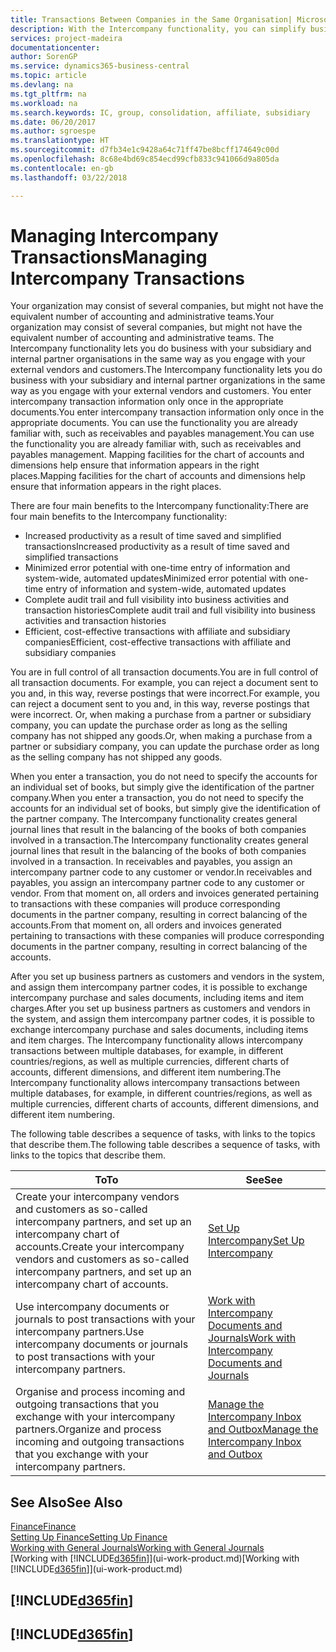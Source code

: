 ```yaml
---
title: Transactions Between Companies in the Same Organisation| Microsoft Docs
description: With the Intercompany functionality, you can simplify business processes and transactions between companies within the same organisation.
services: project-madeira
documentationcenter: 
author: SorenGP
ms.service: dynamics365-business-central
ms.topic: article
ms.devlang: na
ms.tgt_pltfrm: na
ms.workload: na
ms.search.keywords: IC, group, consolidation, affiliate, subsidiary
ms.date: 06/20/2017
ms.author: sgroespe
ms.translationtype: HT
ms.sourcegitcommit: d7fb34e1c9428a64c71ff47be8bcff174649c00d
ms.openlocfilehash: 8c68e4bd69c854ecd99cfb833c941066d9a805da
ms.contentlocale: en-gb
ms.lasthandoff: 03/22/2018

---
```

# <a name="managing-intercompany-transactions"></a><span data-ttu-id="3c8f8-103">Managing Intercompany Transactions</span><span class="sxs-lookup"><span data-stu-id="3c8f8-103">Managing Intercompany Transactions</span></span>
<span data-ttu-id="3c8f8-104">Your organization may consist of several companies, but might not have the equivalent number of accounting and administrative teams.</span><span class="sxs-lookup"><span data-stu-id="3c8f8-104">Your organization may consist of several companies, but might not have the equivalent number of accounting and administrative teams.</span></span> <span data-ttu-id="3c8f8-105">The Intercompany functionality lets you do business with your subsidiary and internal partner organisations in the same way as you engage with your external vendors and customers.</span><span class="sxs-lookup"><span data-stu-id="3c8f8-105">The Intercompany functionality lets you do business with your subsidiary and internal partner organizations in the same way as you engage with your external vendors and customers.</span></span> <span data-ttu-id="3c8f8-106">You enter intercompany transaction information only once in the appropriate documents.</span><span class="sxs-lookup"><span data-stu-id="3c8f8-106">You enter intercompany transaction information only once in the appropriate documents.</span></span> <span data-ttu-id="3c8f8-107">You can use the functionality you are already familiar with, such as receivables and payables management.</span><span class="sxs-lookup"><span data-stu-id="3c8f8-107">You can use the functionality you are already familiar with, such as receivables and payables management.</span></span> <span data-ttu-id="3c8f8-108">Mapping facilities for the chart of accounts and dimensions help ensure that information appears in the right places.</span><span class="sxs-lookup"><span data-stu-id="3c8f8-108">Mapping facilities for the chart of accounts and dimensions help ensure that information appears in the right places.</span></span>  

<span data-ttu-id="3c8f8-109">There are four main benefits to the Intercompany functionality:</span><span class="sxs-lookup"><span data-stu-id="3c8f8-109">There are four main benefits to the Intercompany functionality:</span></span>  

- <span data-ttu-id="3c8f8-110">Increased productivity as a result of time saved and simplified transactions</span><span class="sxs-lookup"><span data-stu-id="3c8f8-110">Increased productivity as a result of time saved and simplified transactions</span></span>  
- <span data-ttu-id="3c8f8-111">Minimized error potential with one-time entry of information and system-wide, automated updates</span><span class="sxs-lookup"><span data-stu-id="3c8f8-111">Minimized error potential with one-time entry of information and system-wide, automated updates</span></span>  
- <span data-ttu-id="3c8f8-112">Complete audit trail and full visibility into business activities and transaction histories</span><span class="sxs-lookup"><span data-stu-id="3c8f8-112">Complete audit trail and full visibility into business activities and transaction histories</span></span>  
- <span data-ttu-id="3c8f8-113">Efficient, cost-effective transactions with affiliate and subsidiary companies</span><span class="sxs-lookup"><span data-stu-id="3c8f8-113">Efficient, cost-effective transactions with affiliate and subsidiary companies</span></span>  

<span data-ttu-id="3c8f8-114">You are in full control of all transaction documents.</span><span class="sxs-lookup"><span data-stu-id="3c8f8-114">You are in full control of all transaction documents.</span></span> <span data-ttu-id="3c8f8-115">For example, you can reject a document sent to you and, in this way, reverse postings that were incorrect.</span><span class="sxs-lookup"><span data-stu-id="3c8f8-115">For example, you can reject a document sent to you and, in this way, reverse postings that were incorrect.</span></span> <span data-ttu-id="3c8f8-116">Or, when making a purchase from a partner or subsidiary company, you can update the purchase order as long as the selling company has not shipped any goods.</span><span class="sxs-lookup"><span data-stu-id="3c8f8-116">Or, when making a purchase from a partner or subsidiary company, you can update the purchase order as long as the selling company has not shipped any goods.</span></span>  

<span data-ttu-id="3c8f8-117">When you enter a transaction, you do not need to specify the accounts for an individual set of books, but simply give the identification of the partner company.</span><span class="sxs-lookup"><span data-stu-id="3c8f8-117">When you enter a transaction, you do not need to specify the accounts for an individual set of books, but simply give the identification of the partner company.</span></span> <span data-ttu-id="3c8f8-118">The Intercompany functionality creates general journal lines that result in the balancing of the books of both companies involved in a transaction.</span><span class="sxs-lookup"><span data-stu-id="3c8f8-118">The Intercompany functionality creates general journal lines that result in the balancing of the books of both companies involved in a transaction.</span></span> <span data-ttu-id="3c8f8-119">In receivables and payables, you assign an intercompany partner code to any customer or vendor.</span><span class="sxs-lookup"><span data-stu-id="3c8f8-119">In receivables and payables, you assign an intercompany partner code to any customer or vendor.</span></span> <span data-ttu-id="3c8f8-120">From that moment on, all orders and invoices generated pertaining to transactions with these companies will produce corresponding documents in the partner company, resulting in correct balancing of the accounts.</span><span class="sxs-lookup"><span data-stu-id="3c8f8-120">From that moment on, all orders and invoices generated pertaining to transactions with these companies will produce corresponding documents in the partner company, resulting in correct balancing of the accounts.</span></span>  

 <span data-ttu-id="3c8f8-121">After you set up business partners as customers and vendors in the system, and assign them intercompany partner codes, it is possible to exchange intercompany purchase and sales documents, including items and item charges.</span><span class="sxs-lookup"><span data-stu-id="3c8f8-121">After you set up business partners as customers and vendors in the system, and assign them intercompany partner codes, it is possible to exchange intercompany purchase and sales documents, including items and item charges.</span></span> <span data-ttu-id="3c8f8-122">The Intercompany functionality allows intercompany transactions between multiple databases, for example, in different countries/regions, as well as multiple currencies, different charts of accounts, different dimensions, and different item numbering.</span><span class="sxs-lookup"><span data-stu-id="3c8f8-122">The Intercompany functionality allows intercompany transactions between multiple databases, for example, in different countries/regions, as well as multiple currencies, different charts of accounts, different dimensions, and different item numbering.</span></span>  

<span data-ttu-id="3c8f8-123">The following table describes a sequence of tasks, with links to the topics that describe them.</span><span class="sxs-lookup"><span data-stu-id="3c8f8-123">The following table describes a sequence of tasks, with links to the topics that describe them.</span></span>

 |<span data-ttu-id="3c8f8-124">To</span><span class="sxs-lookup"><span data-stu-id="3c8f8-124">To</span></span> |<span data-ttu-id="3c8f8-125">See</span><span class="sxs-lookup"><span data-stu-id="3c8f8-125">See</span></span>|
 |---|---|
 |<span data-ttu-id="3c8f8-126">Create your intercompany vendors and customers as so-called intercompany partners, and set up an intercompany chart of accounts.</span><span class="sxs-lookup"><span data-stu-id="3c8f8-126">Create your intercompany vendors and customers as so-called intercompany partners, and set up an intercompany chart of accounts.</span></span>|[<span data-ttu-id="3c8f8-127">Set Up Intercompany</span><span class="sxs-lookup"><span data-stu-id="3c8f8-127">Set Up Intercompany</span></span>](intercompany-how-setup.md)|
 |<span data-ttu-id="3c8f8-128">Use intercompany documents or journals to post transactions with your intercompany partners.</span><span class="sxs-lookup"><span data-stu-id="3c8f8-128">Use intercompany documents or journals to post transactions with your intercompany partners.</span></span>|[<span data-ttu-id="3c8f8-129">Work with Intercompany Documents and Journals</span><span class="sxs-lookup"><span data-stu-id="3c8f8-129">Work with Intercompany Documents and Journals</span></span>](intercompany-how-work-documents-journals.md)|
 |<span data-ttu-id="3c8f8-130">Organise and process incoming and outgoing transactions that you exchange with your intercompany partners.</span><span class="sxs-lookup"><span data-stu-id="3c8f8-130">Organize and process incoming and outgoing transactions that you exchange with your intercompany partners.</span></span>|[<span data-ttu-id="3c8f8-131">Manage the Intercompany Inbox and Outbox</span><span class="sxs-lookup"><span data-stu-id="3c8f8-131">Manage the Intercompany Inbox and Outbox</span></span>](intercompany-how-manage-intercompany-inbox.md)|

## <a name="see-also"></a><span data-ttu-id="3c8f8-132">See Also</span><span class="sxs-lookup"><span data-stu-id="3c8f8-132">See Also</span></span>
[<span data-ttu-id="3c8f8-133">Finance</span><span class="sxs-lookup"><span data-stu-id="3c8f8-133">Finance</span></span>](finance.md)  
[<span data-ttu-id="3c8f8-134">Setting Up Finance</span><span class="sxs-lookup"><span data-stu-id="3c8f8-134">Setting Up Finance</span></span>](finance-setup-finance.md)  
[<span data-ttu-id="3c8f8-135">Working with General Journals</span><span class="sxs-lookup"><span data-stu-id="3c8f8-135">Working with General Journals</span></span>](ui-work-general-journals.md)  
<span data-ttu-id="3c8f8-136">[Working with [!INCLUDE[d365fin](includes/d365fin_md.md)]](ui-work-product.md)</span><span class="sxs-lookup"><span data-stu-id="3c8f8-136">[Working with [!INCLUDE[d365fin](includes/d365fin_md.md)]](ui-work-product.md)</span></span>

## [!INCLUDE[d365fin](includes/free_trial_md.md)]  
## [!INCLUDE[d365fin](includes/training_link_md.md)]

